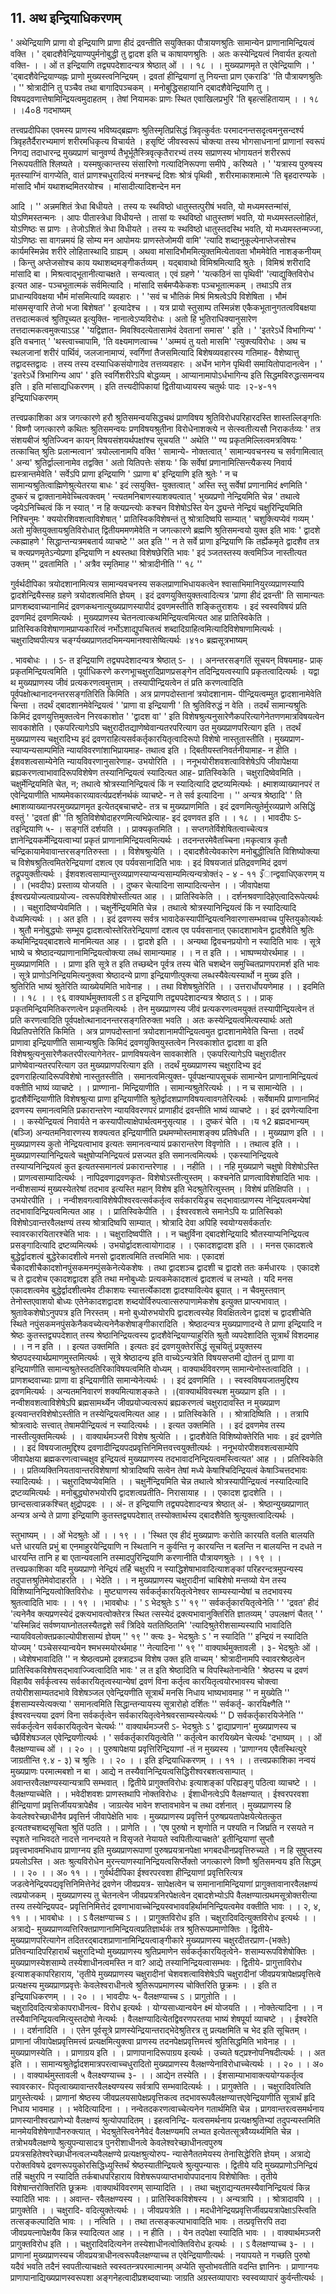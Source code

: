 ## 11. अथ इन्द्रियाधिकरणम्
' अथेन्द्रियाणि प्राणा वो इन्द्रियाणि प्राणा हीदं द्रवन्तीति सयुक्तिका
पौत्रायणश्रुतिः सामान्येन प्राणानामिन्द्रियत्वं वक्ति । ' द्बादशैवेन्द्रियाण्यपुर्मनोबुद्धी तु
द्वादश इति च काषायणश्रुतिः । अतः कस्येन्द्रियत्वं निवार्यत इत्यतो वक्ति-
। । ओं त इन्द्रियाणि तद्व्यपदेशादन्यत्र श्रेष्ठात् ओं । । १८ । ।
मुख्यप्राणमृते त एवेन्द्रियाणि ।
' 'द्बादशैवेन्द्रियाण्यह्नः प्राणो मुख्यस्त्वनिन्द्रियम् ।
द्रवतां हीन्द्रियाणां तु नियन्ता प्राण एकराडि' 'ति पौत्रायणश्रुतिः ।
'' श्रोत्रादीनि तु पञ्चैव तथा बागादिपञ्चकम् ।
मनोबुद्धिसहायानि द्बादशैवेन्द्रियाणि तु ।
विषयद्रवणात्तेषामिन्द्रियत्वमुदाहतम् ।
तेषां नियामकः प्राणः स्थित एवाखिलप्रभुरि 'ति बृहत्संहितायाम् । । १८ । ।4०8 गदभाष्यम्

तत्त्वप्रदीपिका
एवमस्य प्राणस्य भविष्यद्ब्रह्मणः श्रुतिस्मृतिप्रसिद्धं त्रिवृत्कुर्वतः परमादनन्तसदृत्वमनुसन्दर्श्य
त्रिवृहतैर्दैरारभ्यमाणं शरीरमधिकृत्य विचार्यते । हसृष्टिं जीवस्वरूपं चोक्त्या तस्य भोगसाधनानां
प्राणानां स्वरूपं निगद्य तदाधारन्द्र मुख्यप्राणं चानुवर्ण्य तैभूर्भूतैस्त्रिवृत्कृतैरारभ्यं तस्य सप्राणस्य
भोगायतनं शरीररूपं निरूपयतीति श्लिष्यते । यस्मषुत्कान्तस्य संसारिणो गत्यादिनिरूपणा समीपे
, करिष्यते । ' 'यत्रास्य पुरुषस्य मृतस्याग्निं वागप्येति, वातं प्राणश्चधुरादित्यं मनश्चन्द्रं दिशः श्रोत्रं पृथिवी
, शरीरमाकाशमात्मे 'ति बृहदारण्यके । मांसादि भौमं यथाशब्दमितरयोश्च । मांसादीत्यादिशन्देन मन

आदि । '' अन्नमशितं त्रेधा बिधीयते । तस्य यः स्थविष्ठो धातुस्तत्पुरीषं भवति, यो मध्यमस्तन्मांसं,
योऽणिमस्तन्मनः । आपः पीतास्त्रेधा विधीयन्ते । तासां यः स्थविष्ठो धातुस्तष्णं भवति, यो
मध्यमस्तल्लोहितं, योऽणिष्ठः स प्राणः । तेजोऽशितं त्रेधा विधीयते । तस्य यः स्थविष्ठो धातुस्तदस्थि
भवति, यो मध्यमस्तन्मज्जा, योऽणिष्ठः सा वागन्नमयं हि सोम्य मन आपोमयः प्राणस्तेजोमयी
वामि' 'त्यादि शब्दानुकूल्पेनाप्तेजसोश्च कार्यमस्मिन्नेव शरीरे लोहितास्थादि ग्राह्यम् । अथवा
मांसादिभौममित्युक्तमित्येतावता भौममेवेति नाशङ्कनीयम् । किन्तु अप्तेजसोश्च काय
यथाशब्दमङ्गीकर्तव्यम् । यद्बावाथो विमिश्रमित्यादि श्रुतेः । विमिश्रं शरीरादि मांसादि बा ।
मिश्रत्वाद्भूतानीत्याचक्षते । सन्यत्वात् । एवं ग्रहणे ' 'यत्कठिनं सा पृथिवी' 'त्याद्युक्तिविरोध इत्यत
आह- पञ्चभूतात्मकं सर्वमित्यादि । मांसादि सर्बमप्यैकेकशः पञ्चभूतात्मकम् । तथाऽपि तत्र
प्राधान्यविवक्षया भौमं मांसमित्यादि व्यवहारः ।
' 'सवं च भौतिकं मिश्रं मिश्रत्वेऽपि विशेषिता ।
भौमं मांसमसृग्वारि तेजो भजा बिशेषत' ' इत्यादेश्च । ।
यत्र प्रायो स्तुसाम्प तस्मिन्नंश एकैकभूतानुगतत्वविबक्षया तत्तदात्मकत्वं श्रुतिपूच्यत इत्युक्ति-
नानात्वेऽप्यविरोधः । अतो हि भुतिराधिक्यानुसारेण तत्तदात्मकत्वमुक्त्याऽऽह ' 'यद्विज्ञात-
मिवश्विदत्येतासामेवं देवतानां समास' ' इति । ' 'इतरेऽर्धे विभागिन्य' ' इति वचनात्
' 'थस्त्वाच्चापामि, 'ति वक्ष्यमाणत्वाच्च ' 'अम्मयं तु यतो मासमि' 'त्युक्त्यविरोधः ।
अथ च स्थलजानां शरीरं पार्थिवं, जलजानामाप्यं, स्वर्गिणां तैजसमित्यादि बिशेषव्यवहारस्य
गतिमाह- वैशेष्यात्तु तद्वादस्तद्वादः । तस्य तस्य दस्याधिकसंयोगादेव तत्तव्यवहारः । अर्धेन भागेन
पृथिवी समायितोपादानत्वेन । ' 'इतरेऽर्धे त्रिभागिन्य आप' ' इति स्वर्गिशरीरेऽपि बोद्धव्यम् ।
आप्यानामापोऽर्धभागिन्य इति सिद्धमविरुद्धत्समन्वय इति । इति मांसाद्यधिकरणम् । इति
तत्त्यदीपिकायां द्वितीयाध्यायस्य चतुर्थः पादः ।२-४-११ इन्द्रियाधिकरणम्

तत्त्वप्रकाशिका
अत्र जगत्कारणे हरौ श्रुतिसमन्वयसिद्धचथं प्राणविषय श्रुतिविरोधपरिहारदस्ति शास्तल्लिङ्गतिः '
विष्णौ जगत्कारणे कथितः श्रुतिसमन्वयः प्रणविषयश्रुतीना विरोधेनाशक्त्ये न सेत्स्वतीत्यसौ
निराकर्तव्यः ' तत्र संशयबीजं श्रुतिज्ज्विन कायन् विषयसंशयर्थपक्षांश्च सूचयति '' अथेति '' ण्य
प्रकृतमिल्लित्वमत्रविषयः ' तत्काचित् श्रुतिः प्रलान्मत्वान' त्रयोल्लानामपि वक्ति ' सामान्ये-
नोक्तत्वात् ' सामान्यवचनस्य च सर्वगामित्वात् ' अन्य' श्रुतिर्द्वाल्लानामेव तद्वक्ति ' अतो यितिपत्तेः
संशयः ' कि सर्वेषां प्रणानामित्सिन्त्यैकस्य निवार्य ह्यस्त्रान्तमेवेति ' सर्वेऽपि प्राणा इन्द्रियाणि '
ऽप्राणा ब' इन्द्रियाणि इति श्रुतेः ' न च सामान्यश्रुतित्वाह्मिणेश्रुत्येतरया बाधः ' इदं त्सयुक्ति-
युक्तत्वात् ' अस्ति स्तु सर्वेषां प्रणानामिदं क्ष्णमिति ' दुष्करं च द्वाक्तानामेवेच्चित्वक्त्वम् '
न्त्यतमनिबाणस्याशक्यत्वात् ' भुख्यप्रणो नेन्द्रियमिति चेन्न ' तथात्वे ज्झ्येऽनिच्चित्वं किं न
स्यात् ' न हि क्त्यप्रन्त्योः कश्चन विशेषोऽस्ति येन द्ध्यन्ते नेन्द्रियं चक्षुरिन्द्रियमिति
निश्चिनुमः ' क्ययोरशिवशत्वाविशेषात् ' प्रातिस्विकविशेषन्तं तु श्रोत्रादिष्वपि साम्यात् '
चशुक्त्यिप्येवं गव्यम् ' अतो मुक्तियुक्तायश्रुतिविरोधात् द्वितीयममणमेवेति न जगत्कारणे ब्रह्मणि
श्रुतिसमन्वयो युक्त इति भावः ' द्वादशे ल्कह्माहणे ' सिद्धान्तन्यत्रमबतार्य व्याचष्टे '' अत इति ''
न ते सर्वे प्राणा इन्द्रियाणि कि तर्ह्येकमृते द्वादशैव तत्र च क्त्यप्रणमृतेऽन्येप्रणा इन्द्रियाणि न
क्ष्यस्तथा विशेषछेरिति भावः ' इदं ञ्जतस्तस्य क्त्वमिञ्जि नास्तीत्यत उक्तम् '' द्रवतामिति
। ' अत्रैव स्मृतिमाह '' श्रोत्रादीनीति '' १८ ''

गुर्वर्थदीपिका
त्रयोदशानामित्यत्र सामान्यवचनस्य सकलप्राणाभिधायकत्वेन श्वासाभिमानियुरव्यप्राणस्यापि
द्वादशेन्द्रियैस्सह ग्रहणे त्रयोदशत्वमिति ज्ञेयम् । इदं द्रवणयुक्तियुक्तत्वादित्यत्र 'प्राणा हीदं
द्रवन्ती' ति सामान्यतः प्राणशब्दवाच्यानामिदं द्रवणकथनात्युख्यप्राणस्यापीदं द्रवणमस्तीति
शङ्कितुराशयः । इदं स्वस्वविषयं प्रति द्रवणमिदं द्रवणमित्यर्थः । मुख्यप्राणस्य
चेतनत्वात्कथमिन्द्रियत्वमित्यत आह प्रातिस्विकेति । प्रातिस्विकविशेषाणामप्राप्यकारित्वं
नर्भोऽशाद्युपचितत्वं शब्दादिग्राहित्वमित्यादिविशेषाणामित्यर्थः । चक्षुरादिष्वपीत्यत्र
चर्ङ्ग्यख्यप्राणतदभिमन्यमानश्वासेष्वित्यर्थः ।४१० ब्रह्मसूत्रभाष्यम्

. भावबोधः
। । ऽ- त इन्द्रियाणि तद्व्यपदेशादन्यत्र श्रेष्ठात् ऽ- । । अनन्तरसङ्गतिं सूचयन् विषयमाह- प्राक्
प्रकृतमिन्द्रियत्वमिति । पूर्वाधिकरणे करणभूाचक्षुरादिप्राणप्रसङ्गेन तदिन्द्रियत्वस्यापि
प्रकृतत्वादित्यर्थः । यद्वा थ मुख्यप्राणस्य जीवं प्रत्यकरणत्वमुत्ताम् । तस्यापीन्द्रियत्वेन तं प्रति
करणत्वादिति पूर्वपक्षोत्थानादनन्तरसङ्गतिरिति किमिति । अत्र प्राणपदोस्तानां त्रयोदशानाम-
पीन्द्रियत्वम्मुत द्वादशानामेवेति चिन्ता । तदर्थं द्बादशानमेवेन्द्रियत्वं ' 'प्राणा वा इन्द्रियाणी ' ति
श्रुतिविरुद्धं न वेति । तदर्थं सामान्यश्रुतिः किमिदं द्रवणयुत्तिमुक्तत्वेन निरवकाशोत ' 'द्वादश
वा' ' इति विशेषश्रुत्यनुसारेणैकपरित्यागेनेतणणमात्रविषयत्वेन सावकाशेति । एकपरित्यागेऽपि
चक्षुरादीतद्याणेष्वेवान्यतरपरित्याग उत मुख्यप्राणपरित्याग इति । तदर्थं मुख्यप्राणस्य चक्षुरादिभ्य
इदं द्रवणराहित्यसर्वकर्तृकारयितृत्वादिरूपो विशेषो नास्तुतास्तीति । मुख्यप्राण-
स्याप्यन्यसाम्पमिति न्यायविवरणांशाभिप्रायमाह- तथात्व इति । द्बितीयस्तनिवर्तनीयामाह- न
हीति । ईशवशत्वसाम्येनेति न्यायविवरणानुसारेणाह- उभयोरिति । ।
ननूभयोरीशवशत्वाविशेषेऽपि जीवापेक्षया ब्रह्यकरणत्वाभावादिरूपविशेषेण तस्यानिन्द्रियत्वं
स्यादित्यत आह- प्रातिस्विकेति । चक्षुरादिष्वेवमिति । चक्षुर्मेन्द्रियमिति चेत, न; तथात्वे
श्रोत्रस्यानिन्द्रियत्वं किं न स्यादित्यादि द्रष्टव्यमित्यर्थः । क्ष्माशव्याख्यानपरं त एवेन्द्रियाणीति
भाष्यमेवकारव्यावर्त्यप्रदर्शनर्थकं व्याचष्टे- न ते सर्व इत्यादिना । '' अन्यत्र श्रेष्ठादि' ' ति
क्ष्माशव्याख्यानपरमुख्यप्राणमृत इत्येतद्बचाचष्टे- तत्र च मुख्यप्राणमिति । इदं
द्रवणमित्युतेर्मुरव्यप्राणे असिद्धिं वस्तुं ' 'द्रवतां ह्री' 'ति श्रुतिविशेषोदाहरणमित्यभिप्रेत्याह- इदं
द्रवणवत इति । । १८ । ।
भावदीपः
ऽ- तइन्द्रियाणि ५- । सङ्गतिं दर्शयति । । प्राक्यकृतमिति । । सप्तगतेर्विशेषितत्वाच्चेत्यत्र
ज्ञानेन्द्रियकर्मेन्द्रियत्वाभ्यां प्रकृतं प्राणानामिन्द्रियत्वमित्यर्थः । तदनन्तरमेवैतच्चिना।मकृत्वात्र कृतौ
चन्द्रिकायामेवावान्तरसङ्गतिरुस्ता । । विशेषश्रुत्येति । । द्बादशैवेत्येवकारेण मनोबुद्धीत्विति
विशिष्योक्त्या च विशेषश्रुतित्वमितरेन्द्रियाणां दशत्व एव पर्यवसानादिति भावः । इदं विषयजातं
प्रतिद्रवणमिदं द्रवणं तद्रूपयुक्तीत्यर्थः । ईशवशत्वसाम्पान्तुरव्यप्राणस्याप्यन्यसाम्यमित्यन्यत्रोक्तं२ - ४ - ११ ३ँान्द्ववाधिएकरणम् य । ।
(भवदीपः)
प्रस्ताव्य योजयति । । दुष्कर चेत्यादिना साम्पादित्यन्तेन । । जीवापेक्षया ईश्वरप्रयोज्यत्वाप्रयोज्य-
त्वरूपविशेषोस्तीत्यत आह । । प्रातिस्विकेति । । दर्शनश्रवणादिहेएत्वादिरूपेत्यर्थः । ।
चक्षुरादिष्वप्येवमिति । । चक्षुर्नेन्द्रियमिति चेन्न । तथात्वे श्रोत्रस्यानिन्द्रियत्वं किं न स्यादित्यादि
वेध्यमित्यर्थः । । अत इति । । इदं द्रवणस्य सर्वत्र भावादेकस्यापीन्द्रियत्वनिवारणासम्भवाच्च
पुस्तियुकोत्यर्थः । श्रुतौ मनोबुद्ध्योः सम्भूय द्वादशत्वोस्तेरितरेन्द्रियाणां दशत्व एव पर्यवसानात्
एकादशाभावेन द्वादशैवेति श्रुतिः कथमिन्द्रियद्बादशत्वे मानमित्यत आह । । द्वादशे इति । ।
अन्यथा द्विवचनप्रयोगो न स्यादिति भावः । सूत्रे भाष्ये च श्रेष्ठादन्यप्राणानामिन्द्रियत्वोक्त्या
लब्धं सामान्यमाह । । न त इति । । भाष्पण्मयोरर्थमाह । । मुख्यप्राणमिति । । प्राणा इति सूत्रे त
इति तच्छब्देन पूर्वत्र तस्य चेति चशब्देन समुच्चितप्राणपरामर्श इति भावः । सूत्रे
प्राणोऽनिन्द्रियमित्यनुक्त्वा श्रेष्ठादन्ये प्राणा इन्द्रियाणीत्पुक्त्या लब्धस्यैवेत्यस्यार्थो न मुख्य इति ।
श्रुतिरिति भाष्यं श्रुतेरिति व्याख्येयमिति भावेनाह । । तथा विशेषश्रुतेरिति । । उत्तरार्धोपयणेमाह । ।
इदमिति । । १८ । ।
९६ वाक्यार्थमुक्तावली
ऽ त इन्द्रियाणि तद्व्यपदेशादन्यत्र श्रेष्ठात् ऽ । । प्राक् प्रकृतमिन्द्रियमितिकरणत्वेन
प्रकृतमित्यर्थः । तेन मुख्यप्राणस्य जीवं प्रत्यकरणत्वमयुक्तं तस्यापीन्द्रियत्वेन तं प्रति
करणत्वादिति पूर्वपक्षोत्थानादनन्तरसङ्गतिरुक्ता भवति । अतः कस्येन्द्रियत्वमित्यस्यार्थः अतो
विप्रतिपत्तेरिति किमिति । अत्र प्राणपदोस्तानां त्रयोदशानामपीन्द्रियत्वमुत द्वादशानामेवेति
चिन्ता । तदर्थं प्राणावा इन्द्रियाणीति सामान्यश्रुतिः किमिदं द्रवणयुक्तियुस्तत्वेन निरवकाशोत
द्वादशा वा इति विशेषश्रुत्यनुसारेणैकतरपीरत्यागेनेतर- प्राणविषयत्वेन सावकाशेति ।
एकपरित्यागेऽपि चक्षुरादीतर प्राणेष्वेवान्यतरपरित्याग उत मुख्यप्राणपरित्याग इति । तदर्थं
मुख्यप्राणस्य चक्षुरादिभ्य इदं द्रवणराहित्यादिरूपविशेषो नास्तुतस्तीति । समानत्वमित्युक्त-
पूर्वपक्षन्यापसूचकं सामान्येन प्राणानामिन्द्रियत्वं वक्तीति भाष्यं व्याचष्टे । । प्राण्णाना-
मिन्द्रियाणीति । सामान्यश्रुतेरित्यर्थः । । न च सामान्येति । । द्वादशैर्वेन्द्रियाणीति विशेषश्रुत्या
प्राणा इन्द्रियाणीति श्रुतेर्द्वादशप्राणविषयत्वावगतेरित्यर्थः । सर्वेषामपि प्राणानामिदं द्रवणस्य
समानत्वमिति प्रकारान्तरेण न्यायविवरणपरं प्राणाहीदं द्रवन्तीति भाष्यं व्याचष्टे । । इदं
द्रवणेत्यादिना । । कस्येन्द्रियत्वं निवार्यते न कस्यापीत्याक्षेपार्थत्वमनुसृत्याह । । दुष्करं चेति । ।य १2 ब्रह्मदभान्यम्
(बञ्जि)
अन्यतमनिवारणस्य शक्यत्वत इन्द्रियाणीति प्रथमण्मोस्तमाशङ्क्य प्रतिषेधति । । मुख्यप्राण इति
। । मुख्यप्राणस्य कुतो नेन्द्रियत्वाभाव इत्यतः समानत्वन्यायं प्रकारान्तरेण विवृणोति । । तथात्व
इति । । मुख्यप्राणस्यानिन्द्रियत्वे चक्षुषोप्यनिन्द्रियत्वं प्रसज्यत इति समानत्वमित्यर्थः ।
एकस्यानिन्द्रियत्वे तस्याप्यनिन्द्रियत्वं कुत इत्यतस्समानत्वं प्रकारान्तरेणाह । । नहीति । । नहि
मुख्यप्राणे चक्षुषो विशेषोऽस्ति । प्राणत्वसाम्यादित्यर्थः । नापिद्रवणाद्रवणकृत-
विशेषोऽस्तीत्युस्तम् । कश्चनेति प्राणत्वाविशेषादिति भावः । नन्वीशसाम्यं मुख्यस्येतरेषां तदभाव
इत्यस्ति महान् विशेष इति भेदश्रुतेरित्युस्तम् । विशेषं प्रतिक्षिपति । । उभयोरपीति । ।
नन्वीशवगत्वाविशेषेपीश्वरवत्सर्वकर्तृत्व सर्वकारयिड्रच सद्भावात्प्राणस्य नेन्द्रियत्वमन्येषां
तदभावादिन्द्रियत्वमित्यत आह । । प्रातिस्विकेपीति । । ईश्वरवशत्वे समानेऽपि यः प्रातिस्विको
विशेषोऽवान्तरवैलक्षण्यं तस्य श्रोत्रादिष्वपि साम्यात् । श्रोत्रादि देवा अपिहि स्वयोग्यसर्वकर्तारः
स्वावरकारयितारश्चेति भावः । । चक्षुरादिष्वपीति । । न चक्षुर्विना द्बादशेन्द्रियादि
श्रौतस्याप्यनिन्द्रियत्व प्रसङ्गादित्यादि द्रष्टव्यमित्यर्थः । उभयोर्द्वादशत्वायोगादाह । ।
एकादशद्वादश इति । । मनस एकादशत्वे बुद्धेर्द्वादशत्वं बुद्धेरेकादशीत्वे मनसो द्वादशत्वमिति
तत्त्वमिति भावः । एकादशं चैकादशीचैकादशोनपुंसकमनम्पुंसकेनेत्येकशेषः । तथा द्वादशञ्च
द्वादशी च द्वादशे ततः कर्मधारयः । एकादशे च ते द्वादशेच एकादशद्वादश इति तथा मनोबुध्योः
प्रत्यकमेकादशत्वं द्वादशत्वं च लभ्यते । यदि मनस एकादशत्वमेव बुद्धेर्द्वादशीत्वमेव टीकाशयः
स्यात्तर्त्येकादश द्वादश्यावित्येव ब्रूयात् । न चैवमुस्तवान् तेनोस्तएवाशयो बोध्यः
एतेनेकादशद्वादश शब्दयोर्विरुपत्वात्सरुपाणामेकशेष इत्युक्त प्राप्त्यभावात् । श्रुतावेकशेषोऽनुपपत्र
इति निरस्तम् । मनो बुध्योरुभयोरपि द्वादशत्वस्येह विवक्षितत्वेन द्वादशं च द्वादशीचेति स्थिते
नपुंसकमनपुंसकेनैकवच्येत्यनेनैकशेषाङ्गीकारादिति । श्रेष्ठादन्यत्र मुख्यप्राणादन्ये ते प्राणा
इन्द्रियादि न श्रेष्ठः कुतस्तद्व्यपदेशात् तस्य श्रेष्ठानिन्द्रियत्वस्य द्वादशैवेन्द्रियाण्याहुरिति श्रुतौ
व्यपदेशादिति सूत्रार्थं विशदमाह । । न न इति । । इत्यत उक्तमिति । इत्यतः इदं द्रवणयुक्तेरसिद्धं
सूचयितुं प्रयुक्तस्य श्रेष्ठपदस्यार्थप्रमाणमुस्तमित्यर्थः । सूत्रे श्रेष्ठादन्य इति वाच्येऽन्यत्रेति
विषयसप्तमी द्योतनं तु प्राणा वा इन्द्रियाणीति सामान्यश्रुतेस्तदतिरिकाविषयत्वमिति वोध्यम् ।
वाक्यार्थविवरणम्
सामान्येनोस्तत्वादिति । । प्राणशब्दवाच्याः प्राणा वा इन्द्रियाणीति सामान्येनेत्यर्थः । । इदं
द्रवणमिति । । स्वस्वविषयजातमुद्दिश्य द्रवणमित्यर्थः । अन्यतमनिवारणं शक्यमित्याशङ्कते । ।(वाक्यार्थविवस्थश
मुख्यप्राण इति । । नन्वीशवशत्वाविशेषेऽपि ब्रह्मसामर्थ्येन जीवप्रयोज्यत्वरूपं ब्रह्यकरणत्वं
चक्षुरादावस्ति न मुख्यप्राण इत्यवान्तरविशेषोऽस्तीति न तस्येन्द्रियत्वमित्यत आह । ।
प्रातिस्विकेति । । श्रोत्रादिष्विति । । तत्रापि श्रोत्रत्वादेः सत्त्वात् तेषामपीन्द्रियत्वं न स्यादित्यर्थः । ।
इत्यत उक्तमिति । । इदं द्रवणमेव तस्य नास्तीत्युक्तमित्यर्थः । ।
वाक्यार्थमञ्जरी
विशेष श्रुत्येति । । द्वादशैवेति विशिष्योक्तेरिति भावः । इदं द्रवणेति । । इदं विषयजातमुद्दिश्य
द्रवणादीन्द्रियपदप्रवृत्तिनिमित्तवत्त्वयुक्तीत्यर्थः । ननूभयोरपीशवशत्वसाम्येपि जीवापेक्षया
ब्रह्मकरणत्वाच्चक्षुव इन्द्रियत्वं मुख्यप्राणस्य तदभावादनिन्द्रियत्वमस्त्वित्यत' आह । । प्रतिस्विकेति
। । प्रतिव्यक्तिनियतावान्तरविशेषाणां श्रोत्रादिष्वपि सत्वेन तेषां मध्ये केषाश्चिदिन्द्रियत्वं
केषाञ्चित्तदभावः स्यादित्यर्थः । । चक्षुरादिष्वप्येवमिति । । चक्षुर्नेन्द्रियमिति चेन्न तथात्वे
श्रोत्रस्यापीन्द्रियत्वं नस्यादित्यादि द्रष्टव्यमित्यर्थः । मनोबुद्ध्योरुभयोरपि द्वादशत्वप्रतीति-
निरासायाह । । एकादश द्वादशेति । । छान्दसत्वान्नकश्चित् क्षुद्रोपद्रवः । । अं- त इन्द्रियाणि
तद्व्यपदेशादन्यत्र श्रेष्ठात् अं- । श्रेष्ठान्युख्यप्राणात् अन्यत्र अन्ये ते प्राणा इन्द्रियाणि
कुतस्तद्व्यपदेशात् तस्योक्तार्थस्य द्बादशैवेति श्रुत्युक्तत्वादित्यर्थः ।

स्तुभाष्यम्
। । ओं भेदश्रुतेः ओं । । १९ । ।
'स्थित एव हीदं मुख्यप्राणः करोति कारयति वलति बालयति धत्ते धारयति प्रभुं
बा एनमाहुरयेन्द्रियाणि न स्थितानि न कुर्वन्ति नृ कारयन्ति न बलन्ति न बालयन्ति
न दधते न धारयन्ति तानि ह बा एतान्यवलानि तस्मादपुरिन्द्रियाणि करणानीति
पौत्रायणश्रुतेः । । १९ । ।
तत्त्वप्रकाशिका
यदि मुख्यप्राणो नेन्द्रियं तर्हि चक्षुरपि न स्याद्धिशेषाभावादित्याशङ्कां परिहरन्दत्रमुपन्यस्य
तदुपात्तश्रुतिमेवोदाहरति । । भेदेति । । न मुख्यप्राणस्य चक्षुरादीनां चाबिशेषो मन्तव्यो येन तस्य
विशिष्यानिन्द्रियत्वोक्तिविरोधः । मुष्ट्याणस्य सर्वकर्तृकारयितृत्वेनेश्वर साम्यस्यान्येषां च तदभावस्य
श्रुतत्वादिति भावः । । १९ । ।भावबोधः
। ' ऽ भेदश्रुतेः ऽ '' १९ ''
सर्वकर्तृकारयितृत्वेनेति ' ' 'द्रवत' हीदं 'त्यनेनैव क्त्यप्रणस्येदं द्रक्त्यभावत्वोक्तेरत्र स्थित
त्सस्येदं द्रक्त्यभावानुक्तिरिति ज्ञातव्यम् ' उपलक्षणं चैतत् ' ' 'यस्मिन्निदं
सर्वष्णयाघ्नोतलस्यैतद्वशे सर्वं त्रिदिवे यततिष्ठितमि' 'त्यादिश्रुतेरीशसाम्यस्यापि भावादिति
न्यायविवलोक्तप्रकाल्योपीशसाम्यं ज्ञेयम् '' १९ ''
क्त्यः
३- भेदश्रुतेः ऽ ' न स्यादिति '' इन्द्रियं न स्यादिति योज्यम् ' पञ्चेसस्यान्वयेन
श्मभस्मयोरर्थमाह '' नेत्यादिना '' १९ ''
वाक्यार्थमुक्तावली ।
३- भेदश्रुतेः ओं । । ध्वेशेषभावादिति '' न श्रेष्ठत्वप्रमो द्रक्त्राद्रञ्च विशेष उक्त इति
वाच्यम् ' श्रोत्रादीनामपि स्वावरश्रेष्ठत्वेन प्रातिस्विकविशेषसद्भावाज्ज्वित्वादिति भावः ' ल
त इति श्रेष्ठादिति च विपस्थितेनान्वेति ' श्रेष्ठस्य च द्रवणं विहायैव सर्वर्कृत्वस्य
सर्वकारयितृत्वस्यान्येषां द्रवणं विना कर्तृत्व कारयितृत्वयोरभावस्य चोक्त्वा तयोरीशसाम्यतदभावे
विशेषञ्जल एवेन्द्रियणीति सूत्रार्थं मनसि निधाय भाष्यभावमाह '' न मुख्येति ''
ईशसाम्यस्येत्यक्त्या ' समानत्वमिति सिद्धान्तन्यायस्य सूत्रारोहो दर्शितः '' सर्वकर्तृ-
कारयिक्ष्णैति '' ईश्वरवन्त्यया द्रवणं विना सर्वकर्तृत्वेन सर्वकारयितृत्वेनेश्रवरसाम्यस्येत्यर्थः ''
D
सर्वकर्तृकारयिजेनेति '' सर्वकर्तृत्वेन सर्वकारयितृत्वेन चेत्यर्थः ''
वाक्यार्थमञ्जरी
ऽ- भेदश्रुतेः ऽ ' द्वाद्याप्रणान' मुख्यप्राणस्य च च्छैर्विशेषञ्जल एवेन्द्रियणीत्यर्थः
। ' सर्वकर्तृकारयितृत्वेति '' कर्तृत्वेन कारयिख्येन चेत्यर्थः 'दभाष्यम्
। । ओं वैलक्षण्याच्च ओं । । २० । ।
पुरुषापेक्षया प्रवृत्तिरिन्द्रियाणां -तं न मुख्यस्य । 'प्राणाग्नय एवैतस्थित्युरे
जाग्रतीन्ति ९.४ - ३) च श्रुतिः । । २० । । इति इन्द्रियाधिकरणम् । । ११ । ।
तत्त्वप्रकाशिका
नन्वयं मुख्यप्राणः परमात्मबशो न बा । आद्ये न तस्यैवानिन्द्रियत्वसिद्धिरीश्वरबशत्वसाम्पात् ।
अवान्तरवैलक्षण्यस्यान्यत्रापि सम्भवात् । द्वितीये प्रागुक्तविरोधः इत्याशङ्कां परिह्यङ्गु पठित्वा व्याचष्टे
। । वैलक्षण्याच्चेति । । भवेदीशवशः प्राणस्तथापि नोक्तविरोधः । ईशाधीनत्वेऽपि वैलक्षण्यात् ।
ईश्वरपरवशा हीन्द्रियाणां प्रवृत्तिर्जीययत्रापेक्षैव । जाग्रत्येव भावेन शप्तावभावेन च तथा दर्शनात् ।
मुख्यप्राणस्य हि केवलेश्वरेच्छाधीनैव प्रवृत्तिर्न जीवापेक्षेति भावः । मुख्यप्राणस्य प्रवृत्तिर्न
पुरुषप्रयतापेक्षयेत्येतत्कुत इत्यतश्चशब्दसूचिता श्रुतिं पठति । । प्राणेति । । 'एष पुरुषो न शृणोति न
पश्यति न जिघ्रति न रसयते न स्पृशते नाभिवदते नादत्ते नानन्दयते न विसृजते नेयायते
स्वपितीत्याचक्षते' इतीन्द्रियाणां सुप्तौ प्रवृत्त्वभावमभिधाय प्राणाग्नय इति मुख्यप्राणरूपाणां
पुरुषप्रयत्रानपेक्षा भगबदधीनप्रवृत्तिरुच्यते । न हि सुषुप्तस्य प्रयलोऽस्ति । अतः श्रुत्यविरोधेन
मुरन्त्याणस्यानिन्द्रियत्वसिर्प्तेक्तो जगत्कारणे विष्णौ श्रुतिसमन्वय इति सिद्धम् । । २० । । अ० ११ । ।
गुर्वर्थदीपिका
ईश्वरपरवशा हीन्द्रियाणां प्रवृत्तिरित्यत्र जडत्वेनेन्द्रियपद्यवृत्तिनिमित्तेनेदं द्रवणेन जीवप्रयत्र-
सापेक्षत्वेन च समानानामिन्द्रियाणां प्रागुक्तावानारवैलक्षण्यं त्वप्रयोजकम् । मुख्यप्राणस्य तु
चेतनत्वेन जीवप्रयत्रनिरपेक्षत्वेन द्बादशेभ्योऽपि वैलक्षण्यात्ग्रथमसूत्रोक्तरीत्या तस्य तस्येन्द्रियपद-
प्रवृत्तिनिमित्तेदं द्रवणाभावाच्चेन्द्रियस्वभाववहिर्थामनिन्द्रियत्वमेव वक्तीति भावः । । २, ४, ११ । ।
भावबोधः
। । ऽ वैलक्षण्याच्च ऽ । । प्रागुक्तविरोध इति । चक्षुरादिवदित्युक्तविरोध इत्यर्थः । । अत्राद्ये-
मुख्यप्राणव्यत्तिरिक्तप्राणानामिन्द्रियत्वप्रतिज्ञार्थकं तत्र श्रुतिरूपप्रमाणोक्तिः । द्वितीये-
मुख्यप्राणपरित्यागेन तदितरद्बादशप्राणानामिन्द्रियत्वाङ्गीकारे मुख्यप्राणस्य चक्षुरदीतरप्राण-(भक्तेः)
प्रतिवन्यादिपरिहारार्थं चक्षुरादिभ्यो मुख्यप्राणस्य श्रुतिप्रमाणेन सर्वकर्तृकारयितृत्वेने-
शसाम्यरूपविशेषोक्तिः । मुख्यप्राणस्येशसाम्ये तस्येशाधीनत्वमस्ति न वा? आद्ये
तस्यानिन्द्रियत्वासम्भवः । द्वितीये- प्रागुत्ताविरोध इत्याशङ्कापरिहाराय, 'तृतीये मुख्यप्राणस्य
चक्षुरादीनां चेशवशत्वाविशेषेऽपि चक्षुरादीनां जीवप्रयत्रापेक्षप्रवृत्तित्वे प्रत्यक्षस्य मुख्यप्राणप्रवृत्तेः
केवलेश्वराधीनत्वे श्रुतिरूपप्रमाणस्य चोक्तिरिति छूक्रमः । । इति त इन्द्रियाधिकरणम् । । २० । ।
भावदीपः
५- वैलक्षण्याच्च ऽ । प्रागुतोति । । चक्षुरादिवदित्यत्रोकापराधीनत्व- विरोध इत्यर्थः ।
योग्यसाध्यान्वयेन क्ष्मं योजयति । । नोक्तेत्यादिना । । न तस्यैवानिन्द्रियत्वमित्युस्तदोषो नेत्यर्थः ।
वैलक्षण्यादित्येतद्विवरणपरतया भाष्यं शेषपूर्या व्याचष्टे । । ईश्वरेति । । दर्शनादिति । । एतेन पूर्वसूत्रे
प्राणस्येन्द्रियान्तराद्भेदेश्रुतिरत्र तु प्रत्यक्षमिति च भेद इति सूचितम् । प्राणानां जीवापेक्षप्रवृत्तिमत्त्वं
प्रत्यक्षमित्युक्त्वा प्राणस्य तदनपेक्षप्रवृत्तिमत्त्वं श्रुतिसिद्धमिति भावेनाह । । मुख्यप्राणस्येति । ।
प्राणाग्रय इति । । प्राणापानादिरूपाग्रय इत्यर्थः । उच्यते षट्प्रश्नोपनिषदीत्यर्थः । । अत इति । ।
सामान्यश्रुतेर्द्वादशमात्रपरत्वाच्चधुरादितो मुख्यप्राणस्य वैलक्षण्येनाविरोधाच्चेत्यर्थः । । २० । । अ० । ।
वाक्यार्थमुस्तावली
५ वैलक्ष्यण्याच्च ३- । । आद्येन तस्येति । । ईशसाम्याभावाक्त्ययोग्यकर्तृत्व स्वावरकार-
पितृत्वाख्यावान्तरवैलक्ष्यण्यस्य सर्वत्रापि सम्भवादित्यर्थः । । प्रागुक्तेति । । चक्षुरादिवत्विति
प्रागुस्तेत्यर्थः । प्राणानां श्रेष्ठस्य जीवप्रलयसापेक्षप्रवृत्तिकत्व तदभावरूपवैलक्षण्यात्तएवेन्द्रियाणीति
सूत्रार्थं हृदि निधाय भावमाह । । भवेदित्यादिना । । नन्वेतदकरणत्वाच्चेत्यनेन गतार्थमिति चेन्न ।
प्रागवान्तरत्वसमर्थनाय प्राणस्यानीश्वरप्राणेभ्यो वैलक्षण्यं श्रुत्योपपादितम् । इहत्वनिन्द्रि-
यत्वसमर्थनाय प्रत्यक्षश्रुतिभ्यां तदुपन्यस्तमिति मानमेयविशेषेणापौनरुक्त्यात् । भेदश्रुतेस्त्विनेनैवेदं
वैलक्षण्यमपि लभ्यत इत्येतत्सूत्रवैय्यर्थ्यमिति चेन्न । तत्रोभयवैलक्षण्ये श्रुत्युपन्यासादत्र
पुनरीशाधीनत्वे केवलेश्वरेच्छाधीनत्वपुरुष प्रयत्रसहितेश्वरेच्छाधीनत्वलभ्यवैलक्षण्ये प्रत्यक्षश्रुत्योरुप-
न्यासेनैततमेयस्य तेनासिद्धेरिति ज्ञेयम् । अत्राद्ये परोक्तविषये द्रवणरूपयुकोरसिद्धिध्युस्तिर्थं
श्रेष्ठस्यातीन्द्रियत्वे श्रुत्युपन्यासः । द्वितीये यदि मुख्यप्राणोऽनिन्द्रियं तर्हि चक्षुरपि न
स्यादिति तर्कबाधपरिहाराय विशेषरूपव्याप्तभावोपपादनाय विशेषोक्तिः । तृतीये
विशेषान्तरोक्तिरिति छूक्रमः ।वाक्यार्थविवरणम्
साम्यादिति । । तथा चक्षुराद्यन्यतमस्यैवानिन्द्रियत्वं किन्न स्यादिति भावः । । अवान्त-
रवैलक्षण्यस्य । । प्रातिस्विकविशेषस्य । । अन्यत्रापि । । श्रोत्रादावपि । । प्रागुक्तेति । । चक्षुरादि-
वदित्युक्तेत्यर्थः । । जीवप्रयत्रेति । । मदधीनेन्द्रियप्रवृत्तिर्जीवप्रयत्रापेक्षाऽस्त्विति तत्सङ्कल्पादिति
भावः । । नत्विति । । तथा तत्सङ्कल्पाभावादिति भावः । तत्प्रवृत्तिरपि तदा जीवप्रयत्नापेक्षयैव
किन्न स्यादित्यत आह । । न हीति । । येन तदपेक्षा स्यादिति भावः । ।
वाक्यार्थमञ्जरी
प्रागुक्तविरोध इति । । चक्षुरादिवदित्यनेन तस्येशाधीनत्वोक्तिविरोध इत्यर्थः । । ऽ वैलक्षण्याच्च
३- । । प्राणानां मुख्यप्राणस्यच जीवप्रयत्राधीनत्वरूपवैलक्षण्याच्च त एवेन्द्रियाणीत्यर्थः । नयापयते
न गच्छति पुरुषो यदैवं भवति तदैनं स्वपतीत्याचक्षते स्वस्वतन्त्रपरमात्मानम् अप्येति सुप्तोभवतीति
वदन्ति ज्ञानिनः । प्राणाग्नयः प्राणापानाद्यिख्यप्राणस्वरूपशा अङ्गनेहत्वादीप्रशब्दवाच्याः
जाग्रति अग्रस्तव्यापाराः स्वस्वव्यापारं कुर्वन्तीत्यर्थः ।
 
